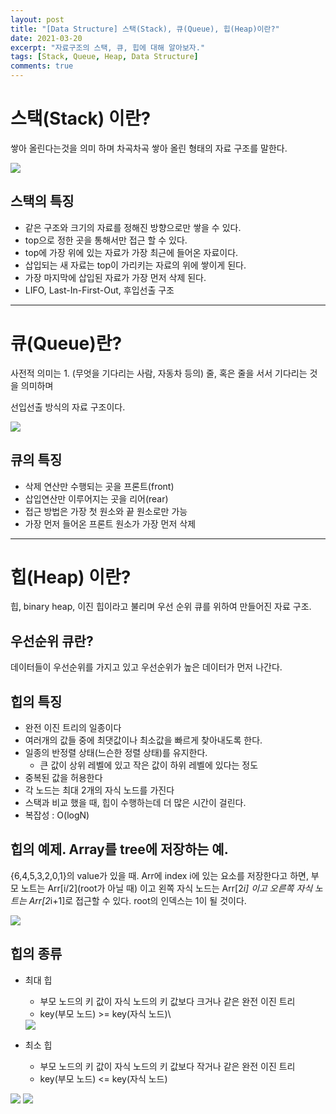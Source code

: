 ```yaml
---
layout: post
title: "[Data Structure] 스택(Stack), 큐(Queue), 힙(Heap)이란?"
date: 2021-03-20
excerpt: "자료구조의 스택, 큐, 힙에 대해 알아보자."
tags: [Stack, Queue, Heap, Data Structure]
comments: true
---
```


# 스택(Stack) 이란?
쌓아 올린다는것을 의미 하며 차곡차곡 쌓아 올린 형태의 자료 구조를 말한다. 

<img src="https://eunmik.github.io/bonita.blog/assets/img/210320-stack.png">

## 스택의 특징

- 같은 구조와 크기의 자료를 정해진 방향으로만 쌓을 수 있다.
- top으로 정한 곳을 통해서만 접근 할 수 있다.
- top에 가장 위에 있는 자료가 가장 최근에 들어온 자료이다.
- 삽입되는 새 자료는 top이 가리키는 자료의 위에 쌓이게 된다.
- 가장 마지막에 삽입된 자료가 가장 먼저 삭제 된다.
- LIFO, Last-In-First-Out, 후입선출 구조

---

# 큐(Queue)란?

사전적 의미는 1. (무엇을 기다리는 사람, 자동차 등의) 줄, 혹은 줄을 서서 기다리는 것을 의미하며 

선입선출 방식의 자료 구조이다. 

<img src="https://eunmik.github.io/bonita.blog/assets/img/210320-queue.png">

## 큐의 특징

- 삭제 연산만 수행되는 곳을 프론트(front)
- 삽입연산만 이루어지는 곳을 리어(rear)
- 접근 방법은 가장 첫 원소와 끝 원소로만 가능
- 가장 먼저 들어온 프론트 원소가 가장 먼저 삭제

---

# 힙(Heap) 이란?

힙, binary heap, 이진 힙이라고 불리며 
우선 순위 큐를 위하여 만들어진 자료 구조.

## 우선순위 큐란?

데이터들이 우선순위를 가지고 있고 우선순위가 높은 데이터가 먼저 나간다. 

## 힙의 특징

- 완전 이진 트리의 일종이다
- 여러개의 값들 중에 최댓값이나 최소값을 빠르게 찾아내도록 한다.
- 일종의 반정렬 상태(느슨한 정렬 상태)를 유지한다.
    - 큰 값이 상위 레벨에 있고 작은 값이 하위 레벨에 있다는 정도
- 중복된 값을 허용한다
- 각 노드는 최대 2개의 자식 노드를 가진다
- 스택과 비교 했을 때, 힙이 수행하는데 더 많은 시간이 걸린다.
- 복잡성 : O(logN)

## 힙의 예제. Array를 tree에 저장하는 예.

{6,4,5,3,2,0,1}의 value가 있을 때. 
Arr에 index i에 있는 요소를 저장한다고 하면, 부모 노트는 Arr[i/2](root가 아닐 때) 이고 
왼쪽 자식 노드는 Arr[2*i] 이고 오른쪽 자식 노트는 Arr[2*i+1]로 접근할 수 있다. 
root의 인덱스는 1이 될 것이다. 

<img src="https://eunmik.github.io/bonita.blog/assets/img/210320-heap.png">

## 힙의 종류

- 최대 힙
    - 부모 노드의 키 값이 자식 노드의 키 값보다 크거나 같은 완전 이진 트리
    - key(부모 노드) >= key(자식 노드)\

    <img src="https://eunmik.github.io/bonita.blog/assets/img/210320-heap1.png">


- 최소 힙
    - 부모 노드의 키 값이 자식 노드의 키 값보다 작거나 같은 완전 이진 트리
    - key(부모 노드) <= key(자식 노드)

<img src="https://eunmik.github.io/bonita.blog/assets/img/210320-heap2.png">


<img src="https://eunmik.github.io/bonita.blog/assets/img/210320-heap3.png">